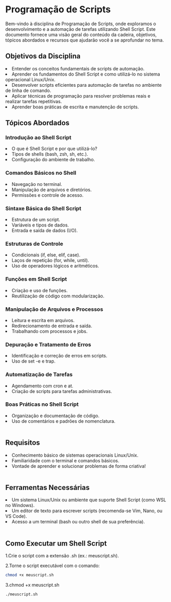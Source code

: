<h1>Programação de Scripts</h1>
<p>Bem-vindo à disciplina de Programação de Scripts, onde exploramos o desenvolvimento e a automação de tarefas utilizando Shell Script. Este documento fornece uma visão geral do conteúdo da cadeira, objetivos, tópicos abordados e recursos que ajudarão você a se aprofundar no tema.</p>

<h2>Objetivos da Disciplina</h2>
<lu>
  <li>Entender os conceitos fundamentais de scripts de automação.</li>
  <li>Aprender os fundamentos do Shell Script e como utilizá-lo no sistema operacional Linux/Unix.</li>
  <li>Desenvolver scripts eficientes para automação de tarefas no ambiente de linha de comando.</li>
  <li>Aplicar técnicas de programação para resolver problemas reais e realizar tarefas repetitivas.</li>
  <li>Aprender boas práticas de escrita e manutenção de scripts.</li>
</lu>

<h2>Tópicos Abordados</h2>
<h3>Introdução ao Shell Script</h3>
<lu>
  <li>O que é Shell Script e por que utilizá-lo?</li>
  <li>Tipos de shells (bash, zsh, sh, etc.).</li>
  <li>Configuração do ambiente de trabalho.</li>
</lu>
<h3>Comandos Básicos no Shell</h3>
<lu>
  <li>Navegação no terminal.</li>
  <li>Manipulação de arquivos e diretórios.</li>
  <li>Permissões e controle de acesso.</li>
</lu>
<h3>Sintaxe Básica do Shell Script</h3>
<lu>
  <li>Estrutura de um script.</li>
  <li>Variáveis e tipos de dados.</li>
  <li>Entrada e saída de dados (I/O).</li>
</lu>
<h3>Estruturas de Controle</h3>
<lu>
  <li>Condicionais (if, else, elif, case).</li>
  <li>Laços de repetição (for, while, until).</li>
  <li>Uso de operadores lógicos e aritméticos.</li>
</lu>
<h3>Funções em Shell Script</h3>
<lu>
  <li>Criação e uso de funções.</li>
  <li>Reutilização de código com modularização.</li>
</lu>
<h3>Manipulação de Arquivos e Processos</h3>
<lu>
  <li>Leitura e escrita em arquivos.</li>
  <li>Redirecionamento de entrada e saída.</li>
  <li>Trabalhando com processos e jobs.</li>
</lu>
<h3>Depuração e Tratamento de Erros</h3>
<lu>
  <li>Identificação e correção de erros em scripts.</li>
  <li>Uso de set -e e trap.</li>
</lu>
<h3>Automatização de Tarefas</h3>
<lu>
  <li>Agendamento com cron e at.</li>
  <li>Criação de scripts para tarefas administrativas.</li>
</lu>
<h3>Boas Práticas no Shell Script</h3>
<lu>
  <li>Organização e documentação de código.</li>
  <li>Uso de comentários e padrões de nomenclatura.</li>
</lu>
<br>
<h2>Requisitos</h2>
<lu>
  <li>Conhecimento básico de sistemas operacionais Linux/Unix.</li>
  <li>Familiaridade com o terminal e comandos básicos.</li>
  <li>Vontade de aprender e solucionar problemas de forma criativa!</li>
</lu>
<br>
<h2>Ferramentas Necessárias</h2>
<lu>
  <li>Um sistema Linux/Unix ou ambiente que suporte Shell Script (como WSL no Windows).</li>
  <li>Um editor de texto para escrever scripts (recomenda-se Vim, Nano, ou VS Code).</li>
  <li>Acesso a um terminal (bash ou outro shell de sua preferência).</li>
</lu>
<br>

<h2>Como Executar um Shell Script</h2>
<p>1.Crie o script com a extensão .sh (ex.: meuscript.sh).</p>
<p>2.Torne o script executável com o comando:</p>

```bash
chmod +x meuscript.sh
```
<p>3.chmod +x meuscript.sh</p>

```bash
./meuscript.sh
```


